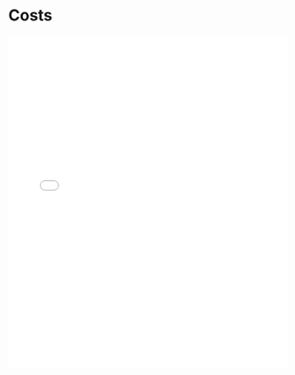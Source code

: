# Costs

<MDXLayout>
  <embed src="/assets/files/02-Costs-076b8a2600b219abc5b1642aa1976230.pdf" type="application/pdf" width="100%" height="600px" />
</MDXLayout>

